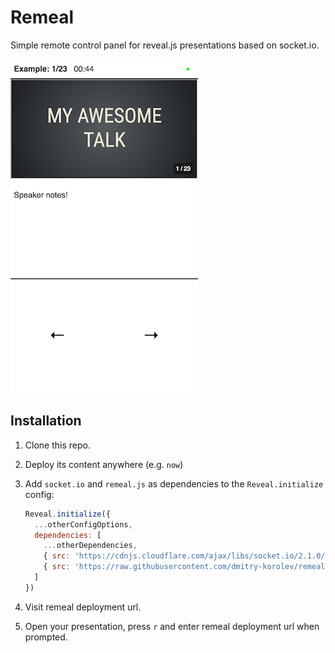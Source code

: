 # Remeal

Simple remote control panel for reveal.js presentations based on socket.io.

![Alt text](/example.png?raw=true "Screenshot")

## Installation
1. Clone this repo.
2. Deploy its content anywhere (e.g. `now`)
3. Add `socket.io` and `remeal.js` as dependencies to the `Reveal.initialize` config:
    ```js
    Reveal.initialize({
      ...otherConfigOptions,
      dependencies: [
        ...otherDependencies,
        { src: 'https://cdnjs.cloudflare.com/ajax/libs/socket.io/2.1.0/socket.io.js' },
        { src: 'https://raw.githubusercontent.com/dmitry-korolev/remeal/master/plugin/remeal.js', async: true }
      ]
    })
    ```
    
4. Visit remeal deployment url.
5. Open your presentation, press `r` and enter remeal deployment url when prompted.

